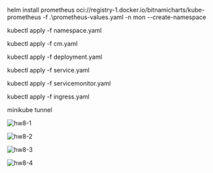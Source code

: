 
helm install prometheus oci://registry-1.docker.io/bitnamicharts/kube-prometheus -f .\prometheus-values.yaml -n mon --create-namespace

kubectl apply -f namespace.yaml

kubectl apply -f cm.yaml

kubectl apply -f deployment.yaml

kubectl apply -f service.yaml

kubectl apply -f servicemonitor.yaml

kubectl apply -f ingress.yaml

minikube tunnel


![hw8-1](https://github.com/user-attachments/assets/93e0a53c-36b8-4a51-a74c-f482b34300c9)

![hw8-2](https://github.com/user-attachments/assets/4e24ffd0-34dc-425f-9d6c-853f50b497c6)

![hw8-3](https://github.com/user-attachments/assets/e53467be-7d28-4634-8273-0d9406f0f805)

![hw8-4](https://github.com/user-attachments/assets/d4a31215-6f6d-48bf-a8ee-0b015ed74803)

